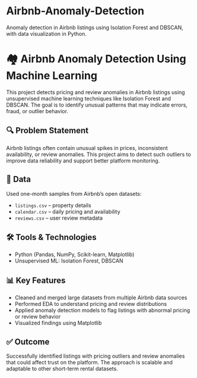 # Airbnb-Anomaly-Detection
Anomaly detection in Airbnb listings using Isolation Forest and DBSCAN, with data visualization in Python.

# 🏘️ Airbnb Anomaly Detection Using Machine Learning

This project detects pricing and review anomalies in Airbnb listings using unsupervised machine learning techniques like Isolation Forest and DBSCAN. The goal is to identify unusual patterns that may indicate errors, fraud, or outlier behavior.

## 🔍 Problem Statement
Airbnb listings often contain unusual spikes in prices, inconsistent availability, or review anomalies. This project aims to detect such outliers to improve data reliability and support better platform monitoring.

## 📁 Data
Used one-month samples from Airbnb’s open datasets:
- `listings.csv` – property details
- `calendar.csv` – daily pricing and availability
- `reviews.csv` – user review metadata

## 🛠️ Tools & Technologies
- Python (Pandas, NumPy, Scikit-learn, Matplotlib)
- Unsupervised ML: Isolation Forest, DBSCAN

## 📊 Key Features
- Cleaned and merged large datasets from multiple Airbnb data sources
- Performed EDA to understand pricing and review distributions
- Applied anomaly detection models to flag listings with abnormal pricing or review behavior
- Visualized findings using Matplotlib

## ✅ Outcome
Successfully identified listings with pricing outliers and review anomalies that could affect trust on the platform. The approach is scalable and adaptable to other short-term rental datasets.

